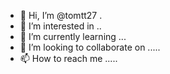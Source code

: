- 👋 Hi, I’m @tomtt27 .
- 👀 I’m interested in ..
- 🌱 I’m currently learning ...
- 💞️ I’m looking to collaborate on .....
- 📫 How to reach me .....

<!---
tomtt27/tomtt27 is a ✨ special ✨ repository because its `README.md` (this file) appears on your GitHub profile.
You can click the Preview link to take a look at your changes.
--->
